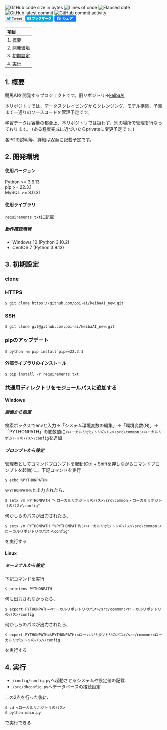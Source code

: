 ![GitHub code size in bytes](https://img.shields.io/github/languages/code-size/poi-ai/keibaAI_new)
![Lines of code](https://img.shields.io/tokei/lines/github/poi-ai/keibaAI_new)
![Elapsed date](https://img.shields.io/date/1673284347?label=first%20commit)
![GitHub latest commit](https://img.shields.io/github/last-commit/poi-ai/keibaAI_new)
![GitHub commit activity](https://img.shields.io/github/commit-activity/m/poi-ai/keibaAI_new)<br>
[![Twitter](https://github.com/poi-ai/img/blob/main/twitter.png)](https://twitter.com/intent/tweet?text=poi-ai/keibaAI&url=https://github.com/poi-ai/keibaAI_new)
[![はてなブックマーク](https://github.com/poi-ai/img/blob/main/hatebu.png)](https://b.hatena.ne.jp/entry/s/github.com/poi-ai/keibaAI_new)
[![Facebook](https://github.com/poi-ai/img/blob/main/facebook.png)](https://www.facebook.com/sharer/sharer.php?u=https://github.com/poi-ai/keibaAI_new)

|項目|
| :--- |
| 1. [概要](#anchor1) |
| 2. [開発環境](#anchor2)|
| 3. [初期設定](#anchor3)|
| 4. [実行](#anchor4)|

<!--
| 5. [](#anchor5)| -->

<a id="anchor1"></a>
## 1. 概要
競馬AIを開発するプロジェクトです。旧リポジトリ→[keibaAI](https://github.com/poi-ai/keibaAI)

本リポジトリでは、データスクレイピングからクレンジング、モデル構築、予測まで一通りのソースコードを管理予定です。

学習データは容量の都合上、本リポジトリでは扱わず、別の場所で管理を行なっております。
(ある程度完成に近づいたらprivateに変更予定です。)

各PGの説明等、詳細は[Wiki](https://github.com/poi-ai/keibaAI_new/wiki)に記載予定です。

<a id="anchor2"></a>
## 2. 開発環境

#### 使用バージョン
Python >= 3.9.13<br>
pip >= 22.3.1<br>
MySQL >= 8.0.31

#### 使用ライブラリ
`requirements.txt`に記載

##### 動作確認環境
* Windows 10 (Python 3.10.2)
* CentOS 7 (Python 3.9.13)

<a id="anchor3"></a>
## 3. 初期設定
### clone

### HTTPS
```
$ git clone https://github.com/poi-ai/keibaAI_new.git
```

### SSH
```
$ git clone git@github.com:poi-ai/keibaAI_new.git
```

### pipのアップデート
```
$ python -m pip install pip==22.3.1
```

#### 外部ライブラリのインストール
```
$ pip install -r requirements.txt
```

### 共通用ディレクトリをモジュールパスに追加する

#### Windows

##### 画面から設定
検索ボックスでenvと入力→「システム環境変数の編集」→「環境変数(N)」→「PYTHONPATH」の変数値に`<ローカルリポジトリのパス>\src\common;<ローカルリポジトリのパス>\config`を追加

##### プロンプトから設定

管理者としてコマンドプロンプトを起動(Ctrl + Shiftを押しながらコマンドプロンプトを起動)し、下記コマンドを実行

```
$ echo %PYTHONPATH%
```

`%PYTHONPATH%`と出力されたら、

```
$ setx /m PYTHONPATH "<ローカルリポジトリのパス>\src\common;<ローカルリポジトリのパス>\config"
```

何かしらのパスが出力されたら、

```
$ setx /m PYTHONPATH "%PYTHONPATH%;<ローカルリポジトリのパス>\src\common;<ローカルリポジトリのパス>\config"
```

を実行する

#### Linux
##### ターミナルから設定
下記コマンドを実行

```
$ printenv PYTHONPATH
```

何も出力されなかったら、

```
$ export PYTHONPATH=<ローカルリポジトリのパス>/src/common:<ローカルリポジトリのパス>/config
```

何かしらのパスが出力されたら、

```
$ export PYTHONPATH=$PYTHONPATH:<ローカルリポジトリのパス>/src/common:<ローカルリポジトリのパス>/config
```

を実行する

<a id="anchor4"></a>
## 4. 実行

* `/config/config.py`へ起動させるシステムや設定値の記載
* `/src/dbconfig.py`へデータベースの接続設定

この2点を行った後に、

```
$ cd <ローカルリポジトリのパス>
$ python main.py
```

で実行できる
